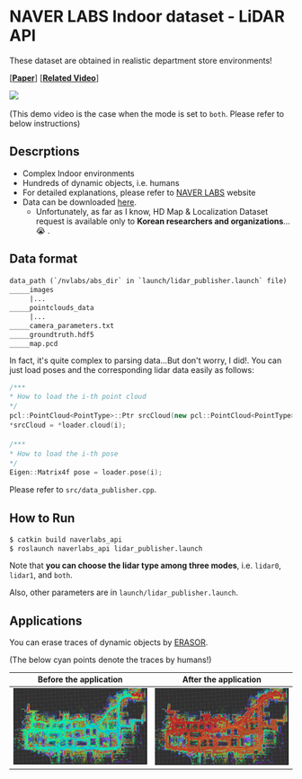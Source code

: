 # NAVER LABS Indoor dataset - LiDAR API

These dataset are obtained in realistic department store environments!

[[**Paper**]](https://openaccess.thecvf.com/content/CVPR2021/html/Lee_Large-Scale_Localization_Datasets_in_Crowded_Indoor_Spaces_CVPR_2021_paper.html) [[**Related Video**]](https://www.youtube.com/watch?v=7D08fWAlqzY)

![](materials/lidar.gif)

(This demo video is the case when the mode is set to `both`. Please refer to below instructions)

## Descrptions

* Complex Indoor environments
* Hundreds of dynamic objects, i.e. humans
* For detailed explanations, please refer to [NAVER LABS](https://europe.naverlabs.com/blog/first-of-a-kind-large-scale-localization-datasets-in-crowded-indoor-spaces/) website
* Data can be downloaded [here](https://www.naverlabs.com/en/datasets/requestDataset).
    * Unfortunately, as far as I know, HD Map & Localization Dataset request is available only to **Korean researchers and organizations**... :sob: . 

## Data format
```
data_path (`/nvlabs/abs_dir` in `launch/lidar_publisher.launch` file)
_____images
     |...
_____pointclouds_data
     |...
_____camera_parameters.txt
_____groundtruth.hdf5
_____map.pcd
```

In fact, it's quite complex to parsing data...But don't worry, I did!. You can just load poses and the corresponding lidar data easily as follows:

```cpp
/***
* How to load the i-th point cloud
*/
pcl::PointCloud<PointType>::Ptr srcCloud(new pcl::PointCloud<PointType>);
*srcCloud = *loader.cloud(i);

/***
* How to load the i-th pose
*/
Eigen::Matrix4f pose = loader.pose(i);
```

Please refer to `src/data_publisher.cpp`.
## How to Run

```
$ catkin build naverlabs_api
$ roslaunch naverlabs_api lidar_publisher.launch
```

Note that **you can choose the lidar type among three modes**, i.e. `lidar0`, `lidar1`, and `both`.

Also, other parameters are in `launch/lidar_publisher.launch`.

## Applications

You can erase traces of dynamic objects by [ERASOR](https://github.com/LimHyungTae/ERASOR).

(The below cyan points denote the traces by humans!)

Before the application                  |  After the application
:-------------------------:|:-------------------------:
![](materials/before_application.png) |  ![](materials/after_application.png)





